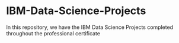 # IBM-Data-Science-Projects

In this repository, we have the IBM Data Science Projects completed throughout the professional certificate
